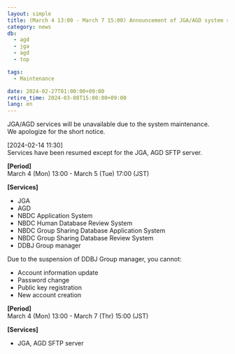 ```yaml
---
layout: simple
title: (March 4 13:00 - March 7 15:00) Announcement of JGA/AGD system suspension
category: news
db:
  - agd
  - jga
  - agd
  - top

tags:
  - Maintenance

date: 2024-02-27T01:00:00+09:00
retire_time: 2024-03-08T15:00:00+09:00
lang: en
---
```


JGA/AGD services will be unavailable due to the system maintenance.   
We apologize for the short notice.

<span class="red">[2024-02-14 11:30]</span>    
Services have been resumed except for the JGA, AGD SFTP server.

**[Period]**  
March 4 (Mon) 13:00 - March 5 (Tue) 17:00 (JST)    

**[Services]**    
- JGA
- AGD
- NBDC Application System
- NBDC Human Database Review System
- NBDC Group Sharing Database Application System
- NBDC Group Sharing Database Review System
- DDBJ Group manager

Due to the suspension of DDBJ Group manager, you cannot:    
- Account information update
- Password change
- Public key registration
- New account creation 

**[Period]**  
March 4 (Mon) 13:00 - March 7 (Thr) 15:00 (JST)    

**[Services]**  
- JGA, AGD SFTP server

